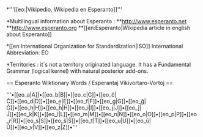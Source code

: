 *'''[[eo:|Vikipedio, Wikipedia en Esperanto]]'''

*Multilingual information about Esperanto : 
**http://www.esperanto.net
**http://www.esperanto.org
**[[en:Esperanto|Wikipedia article in english about Esperanto]]

*[[en:International Organization for Standardization|ISO]] International Abbreviation:  EO

*Territories : it´s not a territory originated language. It has a Fundamental  Grammar (logical kernel) with natural posterior add-ons.

== Esperanto Wiktionary Words / Esperantaj Vikivortaro-Vortoj ==

'''•[[eo_a|A]]•[[eo_b|B]]•[[eo_c|C]]•[[eo_&#265;|&#264;]]•[[eo_d|D]]•[[eo_e|E]]•[[eo_f|F]]•[[eo_g|G]]•[[eo_&#285;|&#284;]]•[[eo_h|H]]•[[eo_&#293;|&#292;]]•[[eo_i|I]]•[[eo_j|J]]•[[eo_&#309;|&#308;]]•[[eo_k|K]]•[[eo_l|L]]•[[eo_m|M]]•[[eo_n|N]]•[[eo_o|O]]•[[eo_p|P]]•[[eo_r|R]]•[[eo_s|S]]•[[eo_&#349;|&#348;]]•[[eo_t|T]]•[[eo_u|U]]•[[eo_&#365;|&#364;]]•[[eo_v|V]]•[[eo_z|Z]]•'''